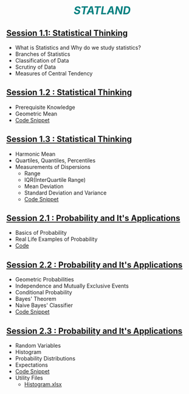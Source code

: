# <center><span style="color:Teal;">*STATLAND*</span><center>


## [Session 1.1: Statistical Thinking](https://nbviewer.org/github/Unfathomableguy/StatLand/blob/main/Sessions/Session_1.1_Statistical_Thinking.ipynb)
  
* What is Statistics and Why do we study statistics?
* Branches of Statistics
* Classification of Data
* Scrutiny of Data
* Measures of Central Tendency



## [Session 1.2 : Statistical Thinking](https://github.com/Unfathomableguy/StatLand/blob/main/Sessions/Session_1.2_Statistical_Thinking.pdf)

* Prerequisite Knowledge
* Geometric Mean
* [Code Snippet](https://nbviewer.org/github/Unfathomableguy/StatLand/blob/main/Sessions/Session_1.2_Statistical_Thinking.ipynb)



## [Session 1.3 : Statistical Thinking](https://github.com/Unfathomableguy/StatLand/blob/main/Sessions/Session_1.3_Statistical_Thinking.pdf)
* Harmonic Mean
* Quartiles, Quantiles, Percentiles
* Measurements of Dispersions
	* Range
	* IQR(InterQuartile Range)
	* Mean Deviation
	* Standard Deviation and Variance
	* [Code Snippet](https://nbviewer.org/github/Unfathomableguy/StatLand/blob/main/Sessions/Session_1.3_Statistical_Thinking.ipynb)


## [Session 2.1 : Probability and It's Applications](https://github.com/Unfathomableguy/StatLand/blob/main/Sessions/Session_2.1_Probabilty%20and%20Its%20Application.pdf)

* Basics of Probability
* Real Life Examples of Probability
* [Code](https://nbviewer.org/github/Unfathomableguy/StatLand/blob/main/Sessions/Session_2.1_Probability.ipynb)


## [Session 2.2 : Probability and It's Applications](https://github.com/Unfathomableguy/StatLand/blob/main/Sessions/Session_2.2-%20Probabilty%20and%20Its%20Application.pdf)

* Geometric Probabilities
* Independence and Mutually Exclusive Events
* Conditional Probability
* Bayes' Theorem
* Naive Bayes' Classifier
* [Code Snippet](https://nbviewer.org/github/Unfathomableguy/StatLand/blob/main/Sessions/Session_2.2_Probability%20and%20Its%20App.ipynb)


## [Session 2.3 : Probability and It's Applications](https://github.com/Unfathomableguy/StatLand/blob/main/Sessions/Session_2.3-%20Probabilty%20and%20Its%20Application.pdf)

* Random Variables
* Histogram
* Probability Distributions
* Expectations
* [Code Snippet](https://nbviewer.org/github/Unfathomableguy/StatLand/blob/main/Sessions/Session_2.3_Probability_Distributions.ipynb)
* Utility Files
	* [Histogram.xlsx](https://github.com/Unfathomableguy/StatLand/blob/main/Sessions/Session_2.3.1_Histogram.xlsx)

